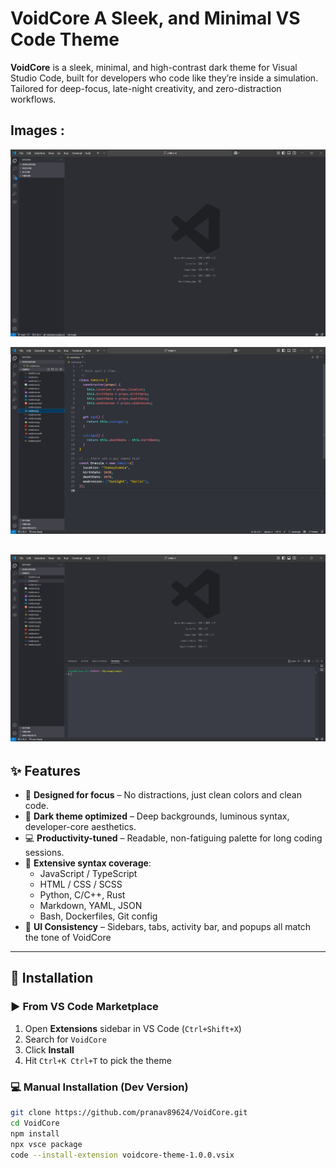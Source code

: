 # VoidCore A Sleek, and Minimal VS Code Theme

**VoidCore** is a sleek, minimal, and high-contrast dark theme for Visual Studio Code, built for developers who code like they’re inside a simulation. Tailored for deep-focus, late-night creativity, and zero-distraction workflows.

## Images :
![VoidCore Preview1](./images/preview1.png)

![VoidCore Preview2](./images/preview2.png)

![VoidCore Preview3](./images/preview3.png)
---

## ✨ Features

- 🧠 **Designed for focus** – No distractions, just clean colors and clean code.
- 🌌 **Dark theme optimized** – Deep backgrounds, luminous syntax, developer-core aesthetics.
- 💻 **Productivity-tuned** – Readable, non-fatiguing palette for long coding sessions.
- 🧪 **Extensive syntax coverage**:
  - JavaScript / TypeScript
  - HTML / CSS / SCSS
  - Python, C/C++, Rust
  - Markdown, YAML, JSON
  - Bash, Dockerfiles, Git config
- 🔧 **UI Consistency** – Sidebars, tabs, activity bar, and popups all match the tone of VoidCore

---

## 🚀 Installation

### ▶️ From VS Code Marketplace

1. Open **Extensions** sidebar in VS Code (`Ctrl+Shift+X`)
2. Search for `VoidCore`
3. Click **Install**
4. Hit `Ctrl+K Ctrl+T` to pick the theme

### 💻 Manual Installation (Dev Version)

```bash
git clone https://github.com/pranav89624/VoidCore.git
cd VoidCore
npm install
npx vsce package
code --install-extension voidcore-theme-1.0.0.vsix
